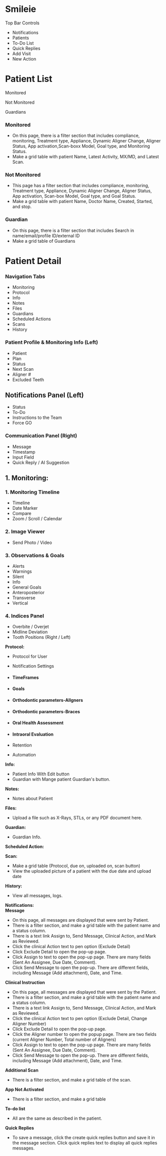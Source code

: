 # **Smileie**

Top Bar Controls

* Notifications  
* Patients  
* To-Do List  
* Quick Replies  
* Add Visit  
* New Action

# **Patient List**

Monitored

Not Monitored

Guardians

### **Monitored**

* On this page, there is a filter section that includes compliance, monitoring, Treatment type, Appliance, Dynamic Aligner Change, Aligner Status, App activation,Scan-boxx Model, Goal type, and Monitoring Status.  
* Make a grid table with patient Name, Latest Activity, MX/MD, and Latest Scan.

### **Not Monitored**

* This page has a filter section that includes compliance, monitoring, Treatment type, Appliance, Dynamic Aligner Change, Aligner Status, App activation, Scan-box Model, Goal type, and Goal Status.  
* Make a grid table with patient Name, Doctor Name, Created, Started, and stop.

### **Guardian**

* On this page, there is a filter section that includes Search in name/email/profile ID/external ID  
* Make a grid table of Guardians

# **Patient Detail**

### **Navigation Tabs**

* Monitoring  
* Protocol  
* Info  
* Notes  
* Files  
* Guardians  
* Scheduled Actions  
* Scans  
* History

### **Patient Profile & Monitoring Info (Left)**

* Patient  
* Plan  
* Status  
* Next Scan  
* Aligner \#  
* Excluded Teeth

## **Notifications Panel (Left)**

* Status  
* To-Do  
* Instructions to the Team  
* Force GO

### **Communication Panel (Right)**

* Message  
* Timestamp  
* Input Field  
* Quick Reply / AI Suggestion

## **1\. Monitoring:**

### **1\. Monitoring Timeline**

* Timeline  
* Date Marker  
* Compare  
* Zoom / Scroll / Calendar

### **2\. Image Viewer**

* Send Photo / Video

### **3\. Observations & Goals**

* Alerts  
* Warnings  
* Silent  
* Info  
* General Goals  
* Anteroposterior  
* Transverse  
* Vertical

### **4\. Indices Panel**

* Overbite / Overjet  
* Midline Deviation  
* Tooth Positions (Right / Left)

**Protocol:**

* Protocol for User  
* Notification Settings

* ####  TimeFrames  

* #### Goals   

* #### Orthodontic parameters-Allgners     

* ####  Orthodontic parameters-Braces

* ####   Oral Health Assessment

* #### Intraoral Evaluation

* Retention  
* Automation

**Info:**

* Patient Info With Edit button  
* Guardian with Mange patient Guardian's button.

**Notes:**

* Notes about Patient

**Files:**

* Upload a file such as X-Rays, STLs, or any PDF document here.

**Guardian:**

* Guardian Info.

**Scheduled Action:**

**Scan:**

* Make a grid table (Protocol, due on, uploaded on, scan button)  
*  View the uploaded picture of a patient with the due date and upload date

**History:**

*  View all messages, logs.

**Notifications:**  
  **Message**

* On this page, all messages are displayed that were sent by Patient.  
* There is a filter section, and make a grid table with the patient name and a status column.  
* There is a text link Assign to, Send Message, Clinical Action, and Mark as Reviewed.  
* Click the clinical Action text to pen option (Exclude Detail)  
* Click Exclude Detail to open the pop-up page.  
* Click Assign to text to open the pop-up page. There are many fields (Sent An Assignee, Due Date, Comment).  
* Click Send Message to open the pop-up. There are different fields, including Message (Add attachment), Date, and Time.

**Clinical Instruction**

* On this page, all messages are displayed that were sent by the Patient.  
* There is a filter section, and make a grid table with the patient name and a status column.  
* There is a text link Assign to, Send Message, Clinical Action, and Mark as Reviewed.  
* Click the clinical Action text to pen option (Exclude Detail, Change Aligner Number)  
* Click Exclude Detail to open the pop-up page.  
* Click the Aligner number to open the popup page. There are two fields (current Aligner Number, Total number of Aligners)  
* Click Assign to text to open the pop-up page. There are many fields (Sent An Assignee, Due Date, Comment).  
* Click Send Message to open the pop-up. There are different fields, including Message (Add attachment), Date, and Time.

**Additional Scan**

* There is a filter section, and make a grid table of the scan.

**App Not Activated**

* There is a filter section, and make a grid table

**To-do list**

* All are the same as described in the patient.

**Quick Replies**

* To save a message, click the create quick replies button and save it in the message section. Click quick replies text to display all quick replies messages.


  

